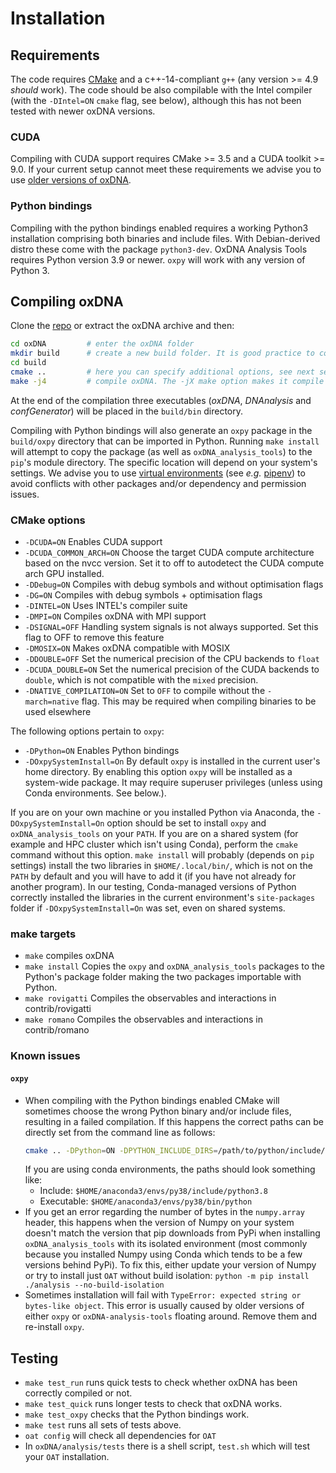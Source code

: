 # Installation

## Requirements

The code requires [CMake](https://cmake.org/) and a c++-14-compliant `g++` (any version >= 4.9 *should* work). The code should be also compilable with the Intel compiler (with the `-DIntel=ON` `cmake` flag, see below), although this has not been tested with newer oxDNA versions.

### CUDA

Compiling with CUDA support requires CMake >= 3.5 and a CUDA toolkit >= 9.0. If your current setup cannot meet these requirements we advise you to use [older versions of oxDNA](https://sourceforge.net/projects/oxdna/files/).

### Python bindings

Compiling with the python bindings enabled requires a working Python3 installation comprising both binaries and include files. With Debian-derived distro these come with the package `python3-dev`.  OxDNA Analysis Tools requires Python version 3.9 or newer.  `oxpy` will work with any version of Python 3.

## Compiling oxDNA

Clone the [repo](https://github.com/lorenzo-rovigatti/oxDNA.git) or extract the oxDNA archive and then:

```bash
cd oxDNA         # enter the oxDNA folder
mkdir build      # create a new build folder. It is good practice to compile out-of-source
cd build
cmake ..         # here you can specify additional options, see next section
make -j4         # compile oxDNA. The -jX make option makes it compile the code in parallel by using X threads.
```

At the end of the compilation three executables (*oxDNA*, *DNAnalysis* and *confGenerator*) will be placed in the `build/bin` directory. 

Compiling with Python bindings will also generate an `oxpy` package in the `build/oxpy` directory that can be imported in Python. Running `make install` will attempt to copy the package (as well as `oxDNA_analysis_tools`) to the `pip`'s module directory. The specific location will depend on your system's settings. We advise you to use [virtual environments](https://docs.python.org/3/tutorial/venv.html) (see *e.g.* [pipenv](https://docs.pipenv.org/)) to avoid conflicts with other packages and/or dependency and permission issues.

### CMake options

* `-DCUDA=ON` Enables CUDA support
* `-DCUDA_COMMON_ARCH=ON` Choose the target CUDA compute architecture based on the nvcc version. Set it to off to autodetect the CUDA compute arch GPU installed.
* `-DDebug=ON` Compiles with debug symbols and without optimisation flags
* `-DG=ON` Compiles with debug symbols + optimisation flags
* `-DINTEL=ON` Uses INTEL's compiler suite
* `-DMPI=ON` Compiles oxDNA with MPI support
* `-DSIGNAL=OFF` Handling system signals is not always supported. Set this flag to OFF to remove this feature
* `-DMOSIX=ON` Makes oxDNA compatible with MOSIX
* `-DDOUBLE=OFF` Set the numerical precision of the CPU backends to `float`
* `-DCUDA_DOUBLE=ON` Set the numerical precision of the CUDA backends to `double`, which is not compatible with the `mixed` precision.
* `-DNATIVE_COMPILATION=ON` Set to `OFF` to compile without the `-march=native` flag. This may be required when compiling binaries to be used elsewhere

The following options pertain to `oxpy`:

* `-DPython=ON` Enables Python bindings
* `-DOxpySystemInstall=On` By default `oxpy` is installed in the current user's home directory. By enabling this option `oxpy` will be installed as a system-wide package. It may require superuser privileges (unless using Conda environments. See below.).

If you are on your own machine or you installed Python via Anaconda, the `-DOxpySystemInstall=On` option should be set to install `oxpy` and `oxDNA_analysis_tools` on your `PATH`.  If you are on a shared system (for example and HPC cluster which isn't using Conda), perform the `cmake` command without this option.  `make install` will probably (depends on `pip` settings) install the two libraries in `$HOME/.local/bin/`, which is not on the `PATH` by default and you will have to add it (if you have not already for another program).  In our testing, Conda-managed versions of Python correctly installed the libraries in the current environment's `site-packages` folder if `-DOxpySystemInstall=On` was set, even on shared systems.

### make targets

* `make` compiles oxDNA
* `make install` Copies the `oxpy` and `oxDNA_analysis_tools` packages to the Python's package folder making the two packages importable with Python. 
* `make rovigatti` Compiles the observables and interactions in contrib/rovigatti
* `make romano` Compiles the observables and interactions in contrib/romano

### Known issues

#### `oxpy`

* When compiling with the Python bindings enabled CMake will sometimes choose the wrong Python binary and/or include files, resulting in a failed compilation. If this happens the correct paths can be directly set from the command line as follows:
	```bash
	cmake .. -DPython=ON -DPYTHON_INCLUDE_DIRS=/path/to/python/include/dir -DPYTHON_EXECUTABLE=/path/to/python/binary
	```
	If you are using conda environments, the paths should look something like:  
	* Include: `$HOME/anaconda3/envs/py38/include/python3.8`
	* Executable: `$HOME/anaconda3/envs/py38/bin/python`
* If you get an error regarding the number of bytes in the `numpy.array` header, this happens when the version of Numpy on your system doesn't match the version that pip downloads from PyPi when installing `oxDNA_analysis_tools` with its isolated environment (most commonly because you installed Numpy using Conda which tends to be a few versions behind PyPi). To fix this, either update your version of Numpy or try to install just `OAT` without build isolation:
  `python -m pip install ./analysis --no-build-isolation`
* Sometimes installation will fail with `TypeError: expected string or bytes-like object`. This error is usually caused by older versions of either `oxpy` or `oxDNA-analysis-tools` floating around. Remove them and re-install `oxpy`.
	
## Testing

* `make test_run` runs quick tests to check whether oxDNA has been correctly compiled or not.	
* `make test_quick` runs longer tests to check that oxDNA works.
* `make test_oxpy` checks that the Python bindings work.
* `make test` runs all sets of tests above.
* `oat config` will check all dependencies for `OAT`
* In `oxDNA/analysis/tests` there is a shell script, `test.sh` which will test your `OAT` installation.
